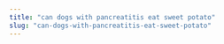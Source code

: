 ```yaml
---
title: "can dogs with pancreatitis eat sweet potato"
slug: "can-dogs-with-pancreatitis-eat-sweet-potato"
---
```


